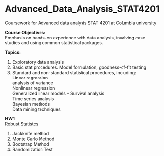 # Advanced_Data_Analysis_STAT4201
Coursework for Advanced data analysis STAT 4201 at Columbia university 

**Course Objectives:** <br />
Emphasis on hands-on experience with data analysis, involving case studies and using common statistical packages.


**Topics:** <br />
1. Exploratory data analysis<br />
2. Basic stat procedures. Model formulation, goodness-of-fit testing<br />
3. Standard and non-standard statistical procedures, including: <br />
Linear regression <br />
analysis of variance  <br />
Nonlinear regression <br />
Generalized linear models –  Survival analysis <br />
Time series analysis <br />
Bayesian methods <br />
Data mining techniques <br />

**HW1**<br />
Robust Statistcs <br />
1. Jackknife method <br />
2. Monte Carlo Method <br />
3. Bootstrap Method <br />
4. Randomization Test <br />
